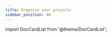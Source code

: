 ```yaml
---
title: Organize your projects
sidebar_position: 40
---
```


import DocCardList from '@theme/DocCardList';

<DocCardList />